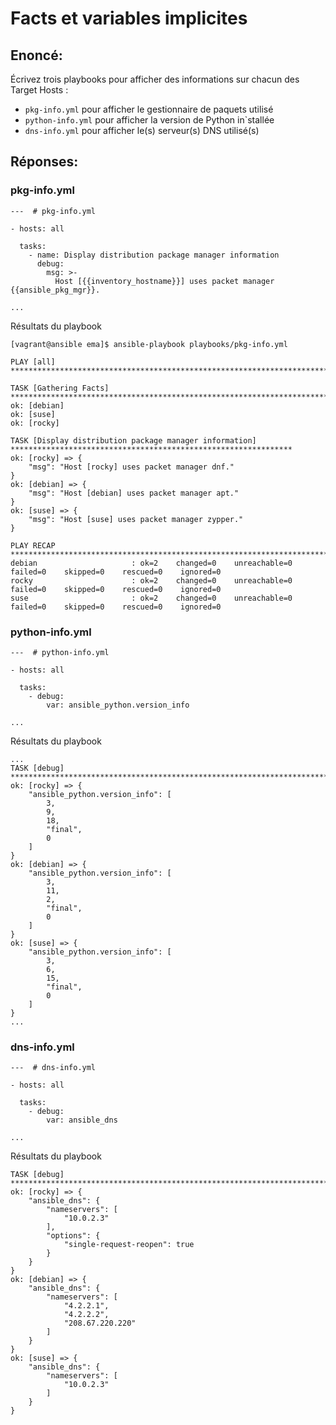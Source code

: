 # Facts et variables implicites

## Enoncé:
Écrivez trois playbooks pour afficher des informations sur chacun des Target Hosts :

- `pkg-info.yml` pour afficher le gestionnaire de paquets utilisé
- `python-info.yml` pour afficher la version de Python in`stallée
- `dns-info.yml` pour afficher le(s) serveur(s) DNS utilisé(s)

## Réponses:
### pkg-info.yml
```
---  # pkg-info.yml

- hosts: all

  tasks:
    - name: Display distribution package manager information
      debug:
        msg: >-
          Host [{{inventory_hostname}}] uses packet manager {{ansible_pkg_mgr}}.

...
```

Résultats du playbook
```
[vagrant@ansible ema]$ ansible-playbook playbooks/pkg-info.yml 

PLAY [all] ************************************************************************************************************

TASK [Gathering Facts] ************************************************************************************************
ok: [debian]
ok: [suse]
ok: [rocky]

TASK [Display distribution package manager information] ***************************************************************
ok: [rocky] => {
    "msg": "Host [rocky] uses packet manager dnf."
}
ok: [debian] => {
    "msg": "Host [debian] uses packet manager apt."
}
ok: [suse] => {
    "msg": "Host [suse] uses packet manager zypper."
}

PLAY RECAP ************************************************************************************************************
debian                     : ok=2    changed=0    unreachable=0    failed=0    skipped=0    rescued=0    ignored=0   
rocky                      : ok=2    changed=0    unreachable=0    failed=0    skipped=0    rescued=0    ignored=0   
suse                       : ok=2    changed=0    unreachable=0    failed=0    skipped=0    rescued=0    ignored=0
```

### python-info.yml
```
---  # python-info.yml

- hosts: all

  tasks:
    - debug:
        var: ansible_python.version_info

...
```
Résultats du playbook
```
...
TASK [debug] **********************************************************************************************************
ok: [rocky] => {
    "ansible_python.version_info": [
        3,
        9,
        18,
        "final",
        0
    ]
}
ok: [debian] => {
    "ansible_python.version_info": [
        3,
        11,
        2,
        "final",
        0
    ]
}
ok: [suse] => {
    "ansible_python.version_info": [
        3,
        6,
        15,
        "final",
        0
    ]
}
...
```

### dns-info.yml
```
---  # dns-info.yml

- hosts: all

  tasks:
    - debug:
        var: ansible_dns

...
```
Résultats du playbook
```
TASK [debug] **********************************************************************************************************
ok: [rocky] => {
    "ansible_dns": {
        "nameservers": [
            "10.0.2.3"
        ],
        "options": {
            "single-request-reopen": true
        }
    }
}
ok: [debian] => {
    "ansible_dns": {
        "nameservers": [
            "4.2.2.1",
            "4.2.2.2",
            "208.67.220.220"
        ]
    }
}
ok: [suse] => {
    "ansible_dns": {
        "nameservers": [
            "10.0.2.3"
        ]
    }
}
```